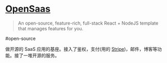 # [OpenSaas](https://opensaas.sh/)
> An open-source, feature-rich, full-stack React + NodeJS template that manages features for you.

#open-source

做开源的 SaaS 应用的基座。接入了鉴权，支付(用的 [Stripe](../../../../3-make/product/good-product-research/stripe/readme.md))，邮件，博客等功能。接了一堆开源的服务。